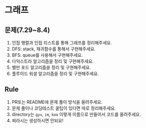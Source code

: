 # 그래프

## 문제(7.29~8.4)
1. 인접 행렬과 인접 리스트를 통해 그래프를 정리해주세요.
2. DFS: stack, 재귀함수를 통해서 구현해주세요.
3. BFS: queue를 사용해서 구현해주세요.
4. 다익스트라 알고리즘을 정리 및 구현해주세요.
5. 벨만 포드 알고리즘을 정리 및 구현해주세요.
6. 플루이드 워셜 알고리즘을 정리 및 구현해주세요.

## Rule
1. PR또는 README에 문제 풀이 방식을 올려주세요.
2. 문제 풀이나 코딩테스트 꿀팁이 있다면 따로 정리해주세요.
3. directory는 `gyu`, `im`, `koo` 이렇게 이름으로 만들어서 코드를 올려주세요.
4. 찌라시는 생성하시면 안되요!